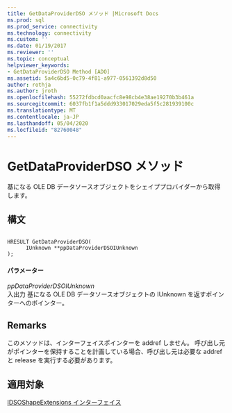 ```yaml
---
title: GetDataProviderDSO メソッド |Microsoft Docs
ms.prod: sql
ms.prod_service: connectivity
ms.technology: connectivity
ms.custom: ''
ms.date: 01/19/2017
ms.reviewer: ''
ms.topic: conceptual
helpviewer_keywords:
- GetDataProviderDSO Method [ADO]
ms.assetid: 5a4c6bd5-0c79-4f81-a977-0561392d8d50
author: rothja
ms.author: jroth
ms.openlocfilehash: 55272fdbcd0aacfc8e98cb4e38ae19270b3b461a
ms.sourcegitcommit: 6037fb1f1a5ddd933017029eda5f5c281939100c
ms.translationtype: MT
ms.contentlocale: ja-JP
ms.lasthandoff: 05/04/2020
ms.locfileid: "82760048"
---
```

# <a name="getdataproviderdso-method"></a>GetDataProviderDSO メソッド
基になる OLE DB データソースオブジェクトをシェイププロバイダーから取得します。  
  
## <a name="syntax"></a>構文  
  
```  
  
HRESULT GetDataProviderDSO(  
      IUnknown **ppDataProviderDSOIUnknown  
);  
```  
  
#### <a name="parameters"></a>パラメーター  
 *ppDataProviderDSOIUnknown*  
 入出力 基になる OLE DB データソースオブジェクトの IUnknown を返すポインターへのポインター。  
  
## <a name="remarks"></a>Remarks  
 このメソッドは、インターフェイスポインターを addref しません。 呼び出し元がポインターを保持することを計画している場合、呼び出し元は必要な addref と release を実行する必要があります。  
  
## <a name="applies-to"></a>適用対象  
 [IDSOShapeExtensions インターフェイス](../../../ado/reference/ado-api/idsoshapeextensions-interface.md)
